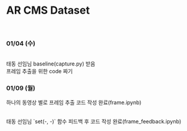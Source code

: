 # AR CMS Dataset

<br/>

### 01/04 (수)
<br/>
태동 선임님 baseline(capture.py) 받음

<br/>
프레임 추출을 위한 code 짜기

### 01/09 (월)
하나의 동영상 별로 프레임 추출 코드 작성 완료(frame.ipynb)

<br/>
태동 선임님 `set(-, -)` 함수 피드백 후 코드 작성 완료(frame_feedback.ipynb)
